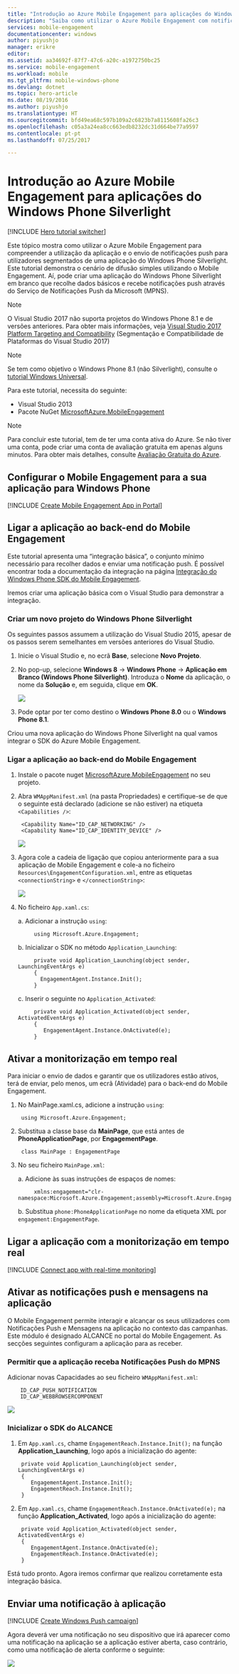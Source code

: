 ```yaml
---
title: "Introdução ao Azure Mobile Engagement para aplicações do Windows Phone Silverlight"
description: "Saiba como utilizar o Azure Mobile Engagement com notificações push e de análise para aplicações do Windows Phone Silverlight."
services: mobile-engagement
documentationcenter: windows
author: piyushjo
manager: erikre
editor: 
ms.assetid: aa34692f-87f7-47c6-a20c-a1972750bc25
ms.service: mobile-engagement
ms.workload: mobile
ms.tgt_pltfrm: mobile-windows-phone
ms.devlang: dotnet
ms.topic: hero-article
ms.date: 08/19/2016
ms.author: piyushjo
ms.translationtype: HT
ms.sourcegitcommit: bfd49ea68c597b109a2c6823b7a8115608fa26c3
ms.openlocfilehash: c05a3a24ea8cc663edb8232dc31d664be77a9597
ms.contentlocale: pt-pt
ms.lasthandoff: 07/25/2017

---
```

# <a name="get-started-with-azure-mobile-engagement-for-windows-phone-silverlight-apps"></a>Introdução ao Azure Mobile Engagement para aplicações do Windows Phone Silverlight
[!INCLUDE [Hero tutorial switcher](../../includes/mobile-engagement-hero-tutorial-switcher.md)]

Este tópico mostra como utilizar o Azure Mobile Engagement para compreender a utilização da aplicação e o envio de notificações push para utilizadores segmentados de uma aplicação do Windows Phone Silverlight.
Este tutorial demonstra o cenário de difusão simples utilizando o Mobile Engagement. Aí, pode criar uma aplicação do Windows Phone Silverlight em branco que recolhe dados básicos e recebe notificações push através do Serviço de Notificações Push da Microsoft (MPNS).

> [!NOTE]
> O Visual Studio 2017 não suporta projetos do Windows Phone 8.1 e de versões anteriores.  Para obter mais informações, veja [Visual Studio 2017 Platform Targeting and Compatibility](https://www.visualstudio.com/en-us/productinfo/vs2017-compatibility-vs) (Segmentação e Compatibilidade de Plataformas do Visual Studio 2017)

> [!NOTE]
> Se tem como objetivo o Windows Phone 8.1 (não Silverlight), consulte o [tutorial Windows Universal](mobile-engagement-windows-store-dotnet-get-started.md).
> 
> 

Para este tutorial, necessita do seguinte:

* Visual Studio 2013
* Pacote NuGet [MicrosoftAzure.MobileEngagement]

> [!NOTE]
> Para concluir este tutorial, tem de ter uma conta ativa do Azure. Se não tiver uma conta, pode criar uma conta de avaliação gratuita em apenas alguns minutos. Para obter mais detalhes, consulte [Avaliação Gratuita do Azure](https://azure.microsoft.com/pricing/free-trial/?WT.mc_id=A0E0E5C02&amp;returnurl=http%3A%2F%2Fazure.microsoft.com%2Fen-us%2Fdocumentation%2Farticles%2Fmobile-engagement-windows-phone-get-started).
> 
> 

## <a id="setup-azme"></a>Configurar o Mobile Engagement para a sua aplicação para Windows Phone
[!INCLUDE [Create Mobile Engagement App in Portal](../../includes/mobile-engagement-create-app-in-portal-new.md)]

## <a id="connecting-app"></a>Ligar a aplicação ao back-end do Mobile Engagement
Este tutorial apresenta uma “integração básica”, o conjunto mínimo necessário para recolher dados e enviar uma notificação push. É possível encontrar toda a documentação da integração na página [Integração do Windows Phone SDK do Mobile Engagement](mobile-engagement-windows-phone-sdk-overview.md).

Iremos criar uma aplicação básica com o Visual Studio para demonstrar a integração.

### <a name="create-a-new-windows-phone-silverlight-project"></a>Criar um novo projeto do Windows Phone Silverlight
Os seguintes passos assumem a utilização do Visual Studio 2015, apesar de os passos serem semelhantes em versões anteriores do Visual Studio. 

1. Inicie o Visual Studio e, no ecrã **Base**, selecione **Novo Projeto**.
2. No pop-up, selecione **Windows 8** -> **Windows Phone** -> **Aplicação em Branco (Windows Phone Silverlight)**. Introduza o **Nome** da aplicação, o nome da **Solução** e, em seguida, clique em **OK**.
   
    ![][1]
3. Pode optar por ter como destino o **Windows Phone 8.0** ou o **Windows Phone 8.1**.

Criou uma nova aplicação do Windows Phone Silverlight na qual vamos integrar o SDK do Azure Mobile Engagement.

### <a name="connect-your-app-to-the-mobile-engagement-backend"></a>Ligar a aplicação ao back-end do Mobile Engagement
1. Instale o pacote nuget [MicrosoftAzure.MobileEngagement] no seu projeto.
2. Abra `WMAppManifest.xml` (na pasta Propriedades) e certifique-se de que o seguinte está declarado (adicione se não estiver) na etiqueta `<Capabilities />`:
   
        <Capability Name="ID_CAP_NETWORKING" />
        <Capability Name="ID_CAP_IDENTITY_DEVICE" />
   
    ![][2]
3. Agora cole a cadeia de ligação que copiou anteriormente para a sua aplicação de Mobile Engagement e cole-a no ficheiro `Resources\EngagementConfiguration.xml`, entre as etiquetas `<connectionString>` e `</connectionString>`:
   
    ![][3]
4. No ficheiro `App.xaml.cs`:
   
    a. Adicionar a instrução `using`:
   
            using Microsoft.Azure.Engagement;
   
    b. Inicializar o SDK no método `Application_Launching`:
   
            private void Application_Launching(object sender, LaunchingEventArgs e)
            {
              EngagementAgent.Instance.Init();
            }
   
    c. Inserir o seguinte no `Application_Activated`:
   
            private void Application_Activated(object sender, ActivatedEventArgs e)
            {
               EngagementAgent.Instance.OnActivated(e);
            }

## <a id="monitor"></a>Ativar a monitorização em tempo real
Para iniciar o envio de dados e garantir que os utilizadores estão ativos, terá de enviar, pelo menos, um ecrã (Atividade) para o back-end do Mobile Engagement.

1. No MainPage.xaml.cs, adicione a instrução `using`:
   
        using Microsoft.Azure.Engagement;
2. Substitua a classe base da **MainPage**, que está antes de **PhoneApplicationPage**, por **EngagementPage**.
   
        class MainPage : EngagementPage 
3. No seu ficheiro `MainPage.xml`:
   
    a. Adicione às suas instruções de espaços de nomes:
   
            xmlns:engagement="clr-namespace:Microsoft.Azure.Engagement;assembly=Microsoft.Azure.Engagement.EngagementAgent.WP"
   
    b. Substitua `phone:PhoneApplicationPage` no nome da etiqueta XML por `engagement:EngagementPage`.

## <a id="monitor"></a>Ligar a aplicação com a monitorização em tempo real
[!INCLUDE [Connect app with real-time monitoring](../../includes/mobile-engagement-connect-app-with-monitor.md)]

## <a id="integrate-push"></a>Ativar as notificações push e mensagens na aplicação
O Mobile Engagement permite interagir e alcançar os seus utilizadores com Notificações Push e Mensagens na aplicação no contexto das campanhas. Este módulo é designado ALCANCE no portal do Mobile Engagement.
As secções seguintes configuram a aplicação para as receber.

### <a name="enable-your-app-to-receive-mpns-push-notifications"></a>Permitir que a aplicação receba Notificações Push do MPNS
Adicionar novas Capacidades ao seu ficheiro `WMAppManifest.xml`:

        ID_CAP_PUSH_NOTIFICATION
        ID_CAP_WEBBROWSERCOMPONENT

   ![][5]

### <a name="initialize-the-reach-sdk"></a>Inicializar o SDK do ALCANCE
1. Em `App.xaml.cs`, chame `EngagementReach.Instance.Init();` na função **Application_Launching**, logo após a inicialização do agente:
   
        private void Application_Launching(object sender, LaunchingEventArgs e)
        {
           EngagementAgent.Instance.Init();
           EngagementReach.Instance.Init();
        }
2. Em `App.xaml.cs`, chame `EngagementReach.Instance.OnActivated(e);` na função **Application_Activated**, logo após a inicialização do agente:
   
        private void Application_Activated(object sender, ActivatedEventArgs e)
        {
           EngagementAgent.Instance.OnActivated(e);
           EngagementReach.Instance.OnActivated(e);
        }

Está tudo pronto. Agora iremos confirmar que realizou corretamente esta integração básica.

## <a id="send"></a>Enviar uma notificação à aplicação
[!INCLUDE [Create Windows Push campaign](../../includes/mobile-engagement-windows-push-campaign.md)]

Agora deverá ver uma notificação no seu dispositivo que irá aparecer como uma notificação na aplicação se a aplicação estiver aberta, caso contrário, como uma notificação de alerta conforme o seguinte: 

![][6]

<!-- URLs. -->
[MicrosoftAzure.MobileEngagement]: http://go.microsoft.com/?linkid=9874664
[Mobile Engagement Windows Phone SDK documentation]: ../mobile-engagement-windows-phone-integrate-engagement/

<!-- Images. -->
[1]: ./media/mobile-engagement-windows-phone-get-started/project-properties.png
[2]: ./media/mobile-engagement-windows-phone-get-started/wmappmanifest-capabilities.png
[3]: ./media/mobile-engagement-windows-phone-get-started/add-connection-string.png
[5]: ./media/mobile-engagement-windows-phone-get-started/reach-capabilities.png
[6]: ./media/mobile-engagement-windows-phone-get-started/push-screenshot.png

